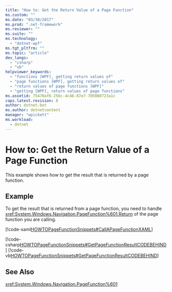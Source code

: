 ```yaml
---
title: "How to: Get the Return Value of a Page Function"
ms.custom: ""
ms.date: "03/30/2017"
ms.prod: ".net-framework"
ms.reviewer: ""
ms.suite: ""
ms.technology: 
  - "dotnet-wpf"
ms.tgt_pltfrm: ""
ms.topic: "article"
dev_langs: 
  - "csharp"
  - "vb"
helpviewer_keywords: 
  - "functions [WPF], getting return values of"
  - "page functions [WPF], getting return values of"
  - "return values of page functions [WPF]"
  - "getting [WPF], return values of page functions"
ms.assetid: 75470af6-256c-4c46-87e7-705080723a1c
caps.latest.revision: 8
author: dotnet-bot
ms.author: dotnetcontent
manager: "wpickett"
ms.workload: 
  - dotnet
---
```

# How to: Get the Return Value of a Page Function
This example shows how to get the result that is returned by a page function.  
  
## Example  
 To get the result that is returned from a page function, you need to handle <xref:System.Windows.Navigation.PageFunction%601.Return> of the page function you are calling.  
  
 [!code-xaml[HOWTOPageFunctionSnippets#CallAPageFunctionXAML](../../../../samples/snippets/csharp/VS_Snippets_Wpf/HOWTOPageFunctionSnippets/CSharp/CallingPage.xaml#callapagefunctionxaml)]  
  
 [!code-csharp[HOWTOPageFunctionSnippets#GetPageFunctionResultCODEBEHIND](../../../../samples/snippets/csharp/VS_Snippets_Wpf/HOWTOPageFunctionSnippets/CSharp/CallingPage.xaml.cs#getpagefunctionresultcodebehind)]
 [!code-vb[HOWTOPageFunctionSnippets#GetPageFunctionResultCODEBEHIND](../../../../samples/snippets/visualbasic/VS_Snippets_Wpf/HOWTOPageFunctionSnippets/VisualBasic/CallingPage.xaml.vb#getpagefunctionresultcodebehind)]  
  
## See Also  
 <xref:System.Windows.Navigation.PageFunction%601>
